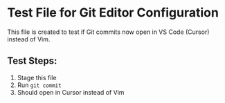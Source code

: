 # Test File for Git Editor Configuration

This file is created to test if Git commits now open in VS Code (Cursor) instead of Vim.

## Test Steps:
1. Stage this file
2. Run `git commit`
3. Should open in Cursor instead of Vim

